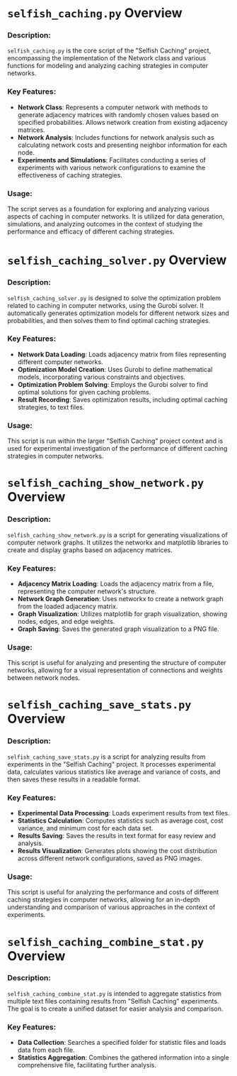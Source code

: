 # `selfish_caching.py` Overview
### Description:
`selfish_caching.py` is the core script of the "Selfish Caching" project, encompassing the implementation of the Network class and various functions for modeling and analyzing caching strategies in computer networks.

### Key Features:
- **Network Class**: Represents a computer network with methods to generate adjacency matrices with randomly chosen values based on specified probabilities. Allows network creation from existing adjacency matrices.
- **Network Analysis**: Includes functions for network analysis such as calculating network costs and presenting neighbor information for each node.
- **Experiments and Simulations**: Facilitates conducting a series of experiments with various network configurations to examine the effectiveness of caching strategies.

### Usage:
The script serves as a foundation for exploring and analyzing various aspects of caching in computer networks. It is utilized for data generation, simulations, and analyzing outcomes in the context of studying the performance and efficacy of different caching strategies.

# `selfish_caching_solver.py` Overview
### Description:
`selfish_caching_solver.py` is designed to solve the optimization problem related to caching in computer networks, using the Gurobi solver. It automatically generates optimization models for different network sizes and probabilities, and then solves them to find optimal caching strategies.

### Key Features:
- **Network Data Loading**: Loads adjacency matrix from files representing different computer networks.
- **Optimization Model Creation**: Uses Gurobi to define mathematical models, incorporating various constraints and objectives.
- **Optimization Problem Solving**: Employs the Gurobi solver to find optimal solutions for given caching problems.
- **Result Recording**: Saves optimization results, including optimal caching strategies, to text files.

### Usage:
This script is run within the larger "Selfish Caching" project context and is used for experimental investigation of the performance of different caching strategies in computer networks.

# `selfish_caching_show_network.py` Overview
### Description:
`selfish_caching_show_network.py` is a script for generating visualizations of computer network graphs. It utilizes the networkx and matplotlib libraries to create and display graphs based on adjacency matrices.

### Key Features:
- **Adjacency Matrix Loading**: Loads the adjacency matrix from a file, representing the computer network's structure.
- **Network Graph Generation**: Uses networkx to create a network graph from the loaded adjacency matrix.
- **Graph Visualization**: Utilizes matplotlib for graph visualization, showing nodes, edges, and edge weights.
- **Graph Saving**: Saves the generated graph visualization to a PNG file.

### Usage:
This script is useful for analyzing and presenting the structure of computer networks, allowing for a visual representation of connections and weights between network nodes.

# `selfish_caching_save_stats.py` Overview
### Description:
`selfish_caching_save_stats.py` is a script for analyzing results from experiments in the "Selfish Caching" project. It processes experimental data, calculates various statistics like average and variance of costs, and then saves these results in a readable format.

### Key Features:
- **Experimental Data Processing**: Loads experiment results from text files.
- **Statistics Calculation**: Computes statistics such as average cost, cost variance, and minimum cost for each data set.
- **Results Saving**: Saves the results in text format for easy review and analysis.
- **Results Visualization**: Generates plots showing the cost distribution across different network configurations, saved as PNG images.

### Usage:
This script is useful for analyzing the performance and costs of different caching strategies in computer networks, allowing for an in-depth understanding and comparison of various approaches in the context of experiments.

# `selfish_caching_combine_stat.py` Overview
### Description:
`selfish_caching_combine_stat.py` is intended to aggregate statistics from multiple text files containing results from "Selfish Caching" experiments. The goal is to create a unified dataset for easier analysis and comparison.

### Key Features:
- **Data Collection**: Searches a specified folder for statistic files and loads data from each file.
- **Statistics Aggregation**: Combines the gathered information into a single comprehensive file, facilitating further analysis.
